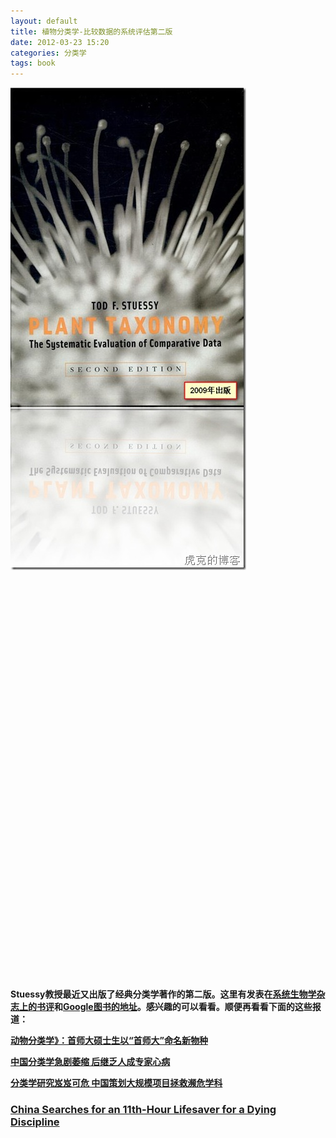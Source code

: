 ```yaml
--- 
layout: default 
title: 植物分类学-比较数据的系统评估第二版 
date: 2012-03-23 15:20
categories: 分类学
tags: book
---
```


![](/images/20120323173901_thumb.jpg)


 

 

 

 

 

 

 

 

 

 

 

 

 

 

 

 

 

 

 

 

 

**Stuessy教授最近又出版了经典分类学著作的第二版。这里有发表在**[**系统生物学杂志上的书评**](http://sysbio.oxfordjournals.org/content/59/5/608.full)**和**[**Google图书的地址**](http://books.google.com.hk/books?id=0bYs8F0Mb9gC&pg=PP31&lpg=PP31&dq=taxonomy+unending+synthesis&source=bl&ots=5PDmIIznED&sig=NDPharGBVmMxVPDDUxnnYxClRrc&hl=zh-CN&sa=X&ei=UxlsT9uuMouQiQe85sjiBQ&ved=0CCwQ6AEwAA#v=onepage&q=taxonomy%20unending%20synthesis&f=false)**。感兴趣的可以看看。顺便再看看下面的这些报道：**

[**动物分类学》：首师大硕士生以“首师大”命名新物种**](http://news.sciencenet.cn/htmlnews/2009/5/218947.html)

[**中国分类学急剧萎缩
后继乏人成专家心病**](http://news.sciencenet.cn/htmlnews/2010/8/235565-1.shtm)

[**分类学研究岌岌可危
中国策划大规模项目拯救濒危学科**](http://news.sciencenet.cn/htmlnews/2009/12/225728.shtm)

### [China Searches for an 11th-Hour Lifesaver for a Dying Discipline](http://www.sciencemag.org/content/325/5936/31.short)
